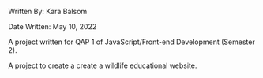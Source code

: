Written By: Kara Balsom

Date Written: May 10, 2022

A project written for QAP 1 of JavaScript/Front-end Development (Semester 2).

A project to create a create a wildlife educational website.
